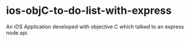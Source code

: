 # ios-objC-to-do-list-with-express
An iOS Application developed with objective C which talked to an express node api.
